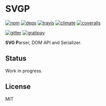 # SVGP

[![npm](http://img.shields.io/npm/v/svgp.svg?style=flat-square)](https://www.npmjs.org/package/svgp)
[![deps](http://img.shields.io/david/svg/svgp.svg?style=flat-square)](https://david-dm.org/svg/svgp)
[![travis](http://img.shields.io/travis/svg/svgp.svg?style=flat-square)](https://travis-ci.org/svg/svgp)
[![climate](http://img.shields.io/codeclimate/github/svg/svgp.svg?style=flat-square)](https://codeclimate.com/github/svg/svgp/code)
[![coveralls](https://img.shields.io/coveralls/svg/svgp.svg?style=flat-square)](https://coveralls.io/r/svg/svgp)

[![gitter](http://img.shields.io/badge/gitter-join_chat-brightgreen.svg?style=flat-square)](https://gitter.im/svg/svgo)
[![gratipay](https://img.shields.io/gratipay/deepsweet.svg?style=flat-square)](https://gratipay.com/deepsweet)

**SVG P**arser, DOM API and Serializer.

## Status

Work in progress.

## License

MIT
